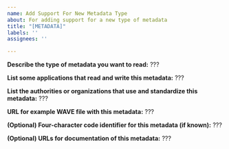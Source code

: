 ```yaml
---
name: Add Support For New Metadata Type
about: For adding support for a new type of metadata
title: "[METADATA]"
labels: ''
assignees: ''

---
```


**Describe the type of metadata you want to read:**
???

**List some applications that read and write this metadata:**
???

**List the authorities or organizations that use and standardize this metadata:**
???

**URL for example WAVE file with this metadata:**
???

**(Optional) Four-character code identifier for this metadata (if known):**
???

**(Optional) URLs for documentation of this metadata:**
???
